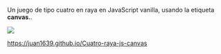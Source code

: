 Un juego de tipo cuatro en raya en JavaScript vanilla, usando la etiqueta <strong>canvas.</strong>.

<img src="./src/img/miniatura-4raya.png"/>

https://juan1639.github.io/Cuatro-raya-js-canvas
